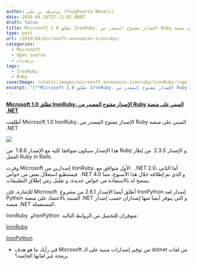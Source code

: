 ```yaml
---
author: يوغرطة بن علي (Youghourta Benali)
date: 2010-04-16T17:11:01.000Z
draft: false
title: Microsoft تطلق 1.0 IronRuby، الإصدار مفتوح المصدر من Ruby المبني على منصة .NET
type: post
url: /2010/04/microsoft-announces-ironruby/
categories:
  - Microsoft
  - Open source
  - برمجيات
tags:
  - IronRuby
  - Ruby
coverImage: /static/images/microsoft-announces-ironruby/ironRuby-logo.jpg
excerpt: "[**Microsoft تطلق 1.0 IronRuby، الإصدار مفتوح المصدر من Ruby المبني على منصة .NET**](https://www.it-scoop.com/2010/04/microsoft-announces-ironruby/)\n\nأطلقت Microsoft 1.0 IronRuby، الإصدار مفتوح المصدر من Ruby المبني على منصة .NET\n\n\n\nهذا الإصدار سيكون متوافقا كلية مع الإصدار 1.8.6 \_من Ruby و الإصدار 2.3.5 \_من إطار العمل"
---
```

[**Microsoft تطلق 1.0 IronRuby، الإصدار مفتوح المصدر من Ruby المبني على منصة .NET**](https://www.it-scoop.com/2010/04/microsoft-announces-ironruby/)

أطلقت Microsoft 1.0 IronRuby، الإصدار مفتوح المصدر من Ruby المبني على منصة .NET

![](/static/images/microsoft-announces-ironruby/ironRuby-logo.jpg)

هذا الإصدار سيكون متوافقا كلية مع الإصدار 1.8.6  من Ruby و الإصدار 2.3.5  من إطار العمل Ruby in Rails.

وفرت Microsoft إصدارين من IronRuby، الأول متوافق مع   .NET 2.0، أما الثاني فيستطيع استغلال بعض من خواص  .NET 4.0 و الذي تم إطلاقه خلال هذا الأسبوع، مما يسمح له بالاستفادة من خواص جديدة، و تقليل زمن إطلاق التطبيقات.

للإشارة، فإن Microsoft  أطلق أيضا الإصدار 2.6.1 من مشروع IronPython إصدار لغة Python المبنية بالاعتماد على منصة .NET و التي يتوفر أيضا منها إصداران حسب إصدار منصة .NET المستعملة.

IronRuby  وIronPython  متوفران للتحميل من الروابط التالية:

[IronRuby](http://ironruby.net/Download)

[IronPython](http://ironpython.codeplex.com/wikipage?title=SupportedReleaseList)

-   في رأيك ما هو هدف Microsoft من توفير إصدارات مبنية على الـ dotnet من لغات برمجة غير لغاتها الخاصة؟
